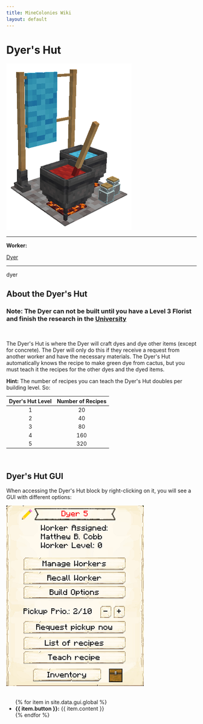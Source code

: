 ```yaml
---
title: MineColonies Wiki
layout: default
---
```

# Dyer's Hut

<div class="infobox box text-center">
    <img src="../../assets/images/buildings/dyer.png" alt="Dyer Hut" />
    <hr />
    <div class="row section-text text-left">
        <div class="col">
        <p><strong>Worker:</strong></p>
        </div>
        <div class="col">
        <p><a href="../workers/dyer">Dyer</a></p>
        </div>
    </div>
    <hr />
    <recipe>dyer</recipe>
</div>

## About the Dyer's Hut

### Note: The Dyer can not be built until you have a Level 3 Florist and finish the research in the [University](../../source/buildings/university)
<br>

The Dyer's Hut is where the Dyer will craft dyes and dye other items (except for concrete). The Dyer will only do this if they receive a request from another worker and have the necessary materials. The Dyer's Hut automatically knows the recipe to make green dye from cactus, but you must teach it the recipes for the other dyes and the dyed items.

**Hint:** The number of recipes you can teach the Dyer's Hut doubles per building level. So:

| Dyer's Hut Level | Number of Recipes |
| :-----: | :-----: |
| 1 | 20 | 
| 2 | 40 |
| 3 | 80 |
| 4 | 160 | 
| 5 | 320 | 

<br>

## Dyer's Hut GUI

When accessing the Dyer's Hut block by right-clicking on it, you will see a GUI with different options:

<div class="row">
  <div class="col-sm-12 col-md">
    <img src="../../assets/images/gui/dyergui.png" class="img-fluid mx-auto" alt="Dyer GUI">
  </div>
  <div class="col-sm-12 col-md">
    <br>
    <ul>
      {% for item in site.data.gui.global %}
        <li><strong>{{ item.button }}:</strong> {{ item.content }}</li>
      {% endfor %}
    </ul>
  </div>
</div>
<br>

